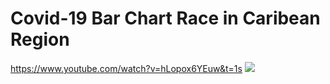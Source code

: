 # Covid-19 Bar Chart Race in Caribean Region
https://www.youtube.com/watch?v=hLopox6YEuw&t=1s
![](https://github.com/supermonk00/Curfew-project/blob/master/Covid-19%20Bar%20chart%20race%20in%20Carib/screenshot.png)
